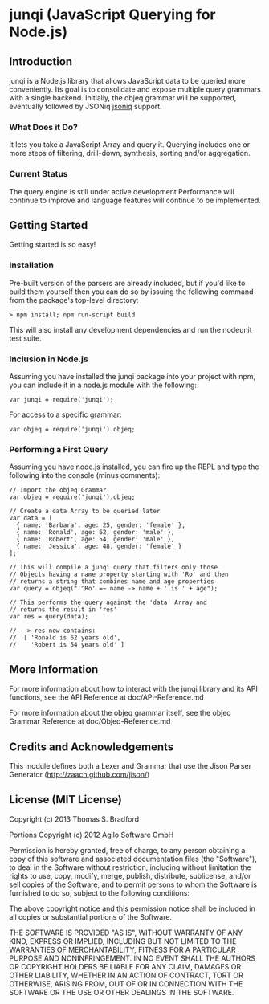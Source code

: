 # junqi (JavaScript Querying for Node.js)

## Introduction
junqi is a Node.js library that allows JavaScript data to be queried more conveniently.  Its goal is to consolidate and expose multiple query grammars with a single backend.  Initially, the objeq grammar will be supported, eventually followed by JSONiq [jsoniq] support.

### What Does it Do?
It lets you take a JavaScript Array and query it.  Querying includes one or more steps of filtering, drill-down, synthesis, sorting and/or aggregation.

### Current Status
The query engine is still under active development  Performance will continue to improve and language features will continue to be implemented.

## Getting Started
Getting started is so easy!

### Installation
Pre-built version of the parsers are already included, but if you'd like to build them yourself then you can do so by issuing the following command from the package's top-level directory:

    > npm install; npm run-script build

This will also install any development dependencies and run the nodeunit test suite.

### Inclusion in Node.js
Assuming you have installed the junqi package into your project with npm, you can include it in a node.js module with the following:

    var junqi = require('junqi');

For access to a specific grammar:

    var objeq = require('junqi').objeq;

### Performing a First Query
Assuming you have node.js installed, you can fire up the REPL and type the following into the console (minus comments):

    // Import the objeq Grammar
    var objeq = require('junqi').objeq;

    // Create a data Array to be queried later
    var data = [
      { name: 'Barbara', age: 25, gender: 'female' },
      { name: 'Ronald', age: 62, gender: 'male' },
      { name: 'Robert', age: 54, gender: 'male' },
      { name: 'Jessica', age: 48, gender: 'female' }
    ];

    // This will compile a junqi query that filters only those
    // Objects having a name property starting with 'Ro' and then
    // returns a string that combines name and age properties
    var query = objeq("'^Ro' =~ name -> name + ' is ' + age");

    // This performs the query against the 'data' Array and
    // returns the result in 'res'
    var res = query(data);

    // --> res now contains:
    //  [ 'Ronald is 62 years old',
    //    'Robert is 54 years old' ]

## More Information
For more information about how to interact with the junqi library and its API functions, see the API Reference at doc/API-Reference.md

For more information about the objeq grammar itself, see the objeq Grammar Reference at doc/Objeq-Reference.md

## Credits and Acknowledgements
This module defines both a Lexer and Grammar that use the Jison Parser Generator (http://zaach.github.com/jison/)

## License (MIT License)
Copyright (c) 2013 Thomas S. Bradford

Portions Copyright (c) 2012 Agilo Software GmbH

Permission is hereby granted, free of charge, to any person
obtaining a copy of this software and associated documentation
files (the "Software"), to deal in the Software without
restriction, including without limitation the rights to use,
copy, modify, merge, publish, distribute, sublicense, and/or
sell copies of the Software, and to permit persons to whom the
Software is furnished to do so, subject to the following
conditions:

The above copyright notice and this permission notice shall be
included in all copies or substantial portions of the Software.

THE SOFTWARE IS PROVIDED "AS IS", WITHOUT WARRANTY OF ANY KIND,
EXPRESS OR IMPLIED, INCLUDING BUT NOT LIMITED TO THE WARRANTIES
OF MERCHANTABILITY, FITNESS FOR A PARTICULAR PURPOSE AND
NONINFRINGEMENT. IN NO EVENT SHALL THE AUTHORS OR COPYRIGHT
HOLDERS BE LIABLE FOR ANY CLAIM, DAMAGES OR OTHER LIABILITY,
WHETHER IN AN ACTION OF CONTRACT, TORT OR OTHERWISE, ARISING
FROM, OUT OF OR IN CONNECTION WITH THE SOFTWARE OR THE USE OR
OTHER DEALINGS IN THE SOFTWARE.

[jsoniq]:   http://www.jsoniq.org/

